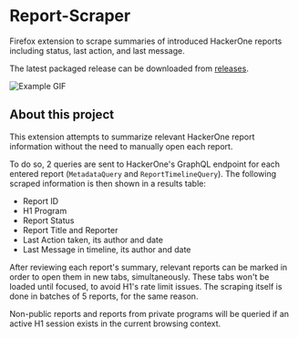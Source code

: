# Report-Scraper

Firefox extension to scrape summaries of introduced HackerOne reports including status, last action, and last message.

The latest packaged release can be downloaded from [releases](https://github.com/trybadisch/Report-Scraper/releases/).

![Example GIF](example.gif)

## About this project

This extension attempts to summarize relevant HackerOne report information without the need to manually open each report.

To do so, 2 queries are sent to HackerOne's GraphQL endpoint for each entered report (`MetadataQuery` and `ReportTimelineQuery`). The following scraped information is then shown in a results table:

- Report ID
- H1 Program
- Report Status
- Report Title and Reporter
- Last Action taken, its author and date
- Last Message in timeline, its author and date

After reviewing each report's summary, relevant reports can be marked in order to open them in new tabs, simultaneously. These tabs won't be loaded until focused, to avoid H1's rate limit issues. The scraping itself is done in batches of 5 reports, for the same reason.

Non-public reports and reports from private programs will be queried if an active H1 session exists in the current browsing context.
